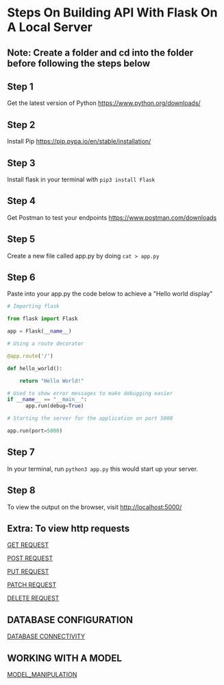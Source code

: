 # Steps On Building  API With Flask On A Local Server

## Note: Create a folder and cd into the folder before following the steps below

## Step 1

Get the latest version of Python <https://www.python.org/downloads/>

## Step 2

Install Pip <https://pip.pypa.io/en/stable/installation/>

## Step 3

Install flask in your terminal with `pip3 install Flask`

## Step 4

Get Postman to test your endpoints <https://www.postman.com/downloads>

## Step 5

Create a new file called app.py by doing `cat > app.py`

## Step 6

Paste into your app.py the code below to achieve a "Hello world display"

```python
# Importing flask

from flask import Flask

app = Flask(__name__)

# Using a route decorator

@app.route('/')

def hello_world():

    return "Hello World!"

# Used to show error messages to make debugging easier
if __name__ == "__main__":
      app.run(debug=True)

# Starting the server for the application on port 5000

app.run(port=5000)

```

## Step 7

In your terminal, run `python3 app.py` this would start up your server.

## Step 8

To view the output on the browser, visit <http://localhost:5000/>

## Extra: To view http requests

[GET REQUEST](/GET_REQUEST.md)

[POST REQUEST](/POST_REQUEST.md)

[PUT REQUEST](/PUT_REQUEST.md)

[PATCH REQUEST](/PATCH_REQUEST.md)

[DELETE REQUEST](/DELETE_REQUEST.md)

## DATABASE CONFIGURATION

[DATABASE CONNECTIVITY](/DATABASE_SETUP.md)

## WORKING WITH A MODEL

[MODEL_MANIPULATION](/SIMPLE_MODEL.md)
